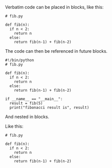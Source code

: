 <p>
  Verbatim code can be placed in blocks, like this:
</p>

<pre><code data-noescape data-line-numbers># fib.py

def fib(n):
  if n &lt; 2:
    return n
  else:
    return fib(n-1) + fib(n-2)
</code></pre>

<p>
  The code can then be referenced in future blocks.
</p>

<pre><code data-noescape data-line-numbers>#!/bin/python
# fib.py

def fib(n):
  if n &lt; 2:
    return n
  else:
    return fib(n-1) + fib(n-2)

if __name__ == "__main__":
  result = fib(5)
  print("fibonacci result is", result)
</code></pre>

<p>
  And nested in blocks.
</p>

<div>
  <p>
    Like this:
  </p>
  
  <pre><code data-noescape data-line-numbers># fib.py

def fib(n):
  if n &lt; 2:
    return n
  else:
    return fib(n-1) + fib(n-2)
</code></pre>
</div>
